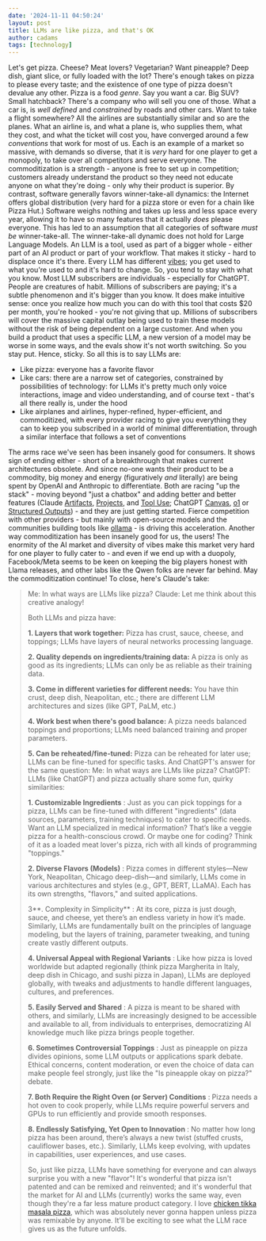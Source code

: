 ```yaml
---
date: '2024-11-11 04:50:24'
layout: post
title: LLMs are like pizza, and that's OK
author: cadams
tags: [technology]
---
```

Let's get pizza. Cheese? Meat lovers? Vegetarian? Want pineapple? Deep dish, giant slice, or fully loaded with the lot? There's enough takes on pizza to please every taste; and the existence of one type of pizza doesn't devalue any other. Pizza is a food _genre_.
Say you want a car. Big SUV? Small hatchback? There's a company who will sell you one of those. What a car is, is _well defined_ and _constrained_ by roads and other cars.
Want to take a flight somewhere? All the airlines are substantially similar and so are the planes. What an airline is, and what a plane is, who supplies them, what they cost, and what the ticket will cost you, have converged around a few _conventions_ that work for most of us.
Each is an example of a market so massive, with demands so diverse, that it is _very_ hard for one player to get a monopoly, to take over all competitors and serve everyone. The commoditization is a strength - anyone is free to set up in competition; customers already understand the product so they need not educate anyone on what they're doing - only why their product is superior.
By contrast, software generally favors winner-take-all dynamics: the Internet offers global distribution (very hard for a pizza store or even for a chain like Pizza Hut.) Software weighs nothing and takes up less and less space every year, allowing it to have so many features that it actually _does_ please everyone. This has led to an assumption that all categories of software _must be_ winner-take-all.
The winner-take-all dynamic does not hold for Large Language Models.
An LLM is a tool, used as part of a bigger whole - either part of an AI product or part of your workflow. That makes it sticky - hard to displace once it's there. Every LLM has different [vibes](https://frontierai.substack.com/p/in-defense-of-vibes-based-evaluations); you get used to what you're used to and it's hard to change. So, you tend to stay with what you know.
Most LLM subscribers are individuals - especially for ChatGPT. People are creatures of habit. Millions of subscribers are paying; it's a subtle phenomenon and it's bigger than you know. It does make intuitive sense: once you realize how much you can do with this tool that costs $20 per month, you're hooked - you're not giving that up. Millions of subscribers will cover the massive capital outlay being used to train these models without the risk of being dependent on a large customer.
And when you build a product that uses a specific LLM, a new version of a model may be worse in some ways, and the evals show it's not worth switching. So you stay put. Hence, sticky.
So all this is to say LLMs are:
  * Like pizza: everyone has a favorite flavor
  * Like cars: there are a narrow set of categories, constrained by possibilities of technology: for LLMs it's pretty much only voice interactions, image and video understanding, and of course text - that's all there really is, under the hood
  * Like airplanes and airlines, hyper-refined, hyper-efficient, and commoditized, with every provider racing to give you everything they can to keep you subscribed in a world of minimal differentiation, through a similar interface that follows a set of conventions


The arms race we've seen has been insanely good for consumers. It shows sign of ending either - short of a breakthrough that makes current architectures obsolete.
And since no-one wants their product to be a commodity, big money and energy (figuratively _and_ literally) are being spent by OpenAI and Anthropic to differentiate. Both are racing "up the stack" - moving beyond "just a chatbox" and adding better and better features (Claude [Artifacts](https://support.anthropic.com/en/articles/9487310-what-are-artifacts-and-how-do-i-use-them), [Projects](https://www.anthropic.com/news/projects), and [Tool Use](https://docs.anthropic.com/en/docs/build-with-claude/tool-use); ChatGPT [Canvas](https://openai.com/index/introducing-canvas/), [o1](https://www.theverge.com/2024/9/12/24242439/openai-o1-model-reasoning-strawberry-chatgpt) or [Structured Outputs](https://openai.com/index/introducing-structured-outputs-in-the-api/)) - and they are just getting started. Fierce competition with other providers - but mainly with open-source models and the communities building tools like [ollama](https://ollama.com) \- is driving this acceleration. Another way commoditization has been insanely good for us, the users!
The enormity of the AI market and diversity of vibes make this market very hard for one player to fully cater to - and even if we end up with a duopoly, Facebook/Meta seems to be keen on keeping the big players honest with Llama releases, and other labs like the Qwen folks are never far behind. May the commoditization continue!
To close, here's Claude's take:
> Me: In what ways are LLMs like pizza?
> Claude: Let me think about this creative analogy!  
>   
> Both LLMs and pizza have:  
>   
> **1\. Layers that work together:** Pizza has crust, sauce, cheese, and toppings; LLMs have layers of neural networks processing language.  
>   
> **2\. Quality depends on ingredients/training data:** A pizza is only as good as its ingredients; LLMs can only be as reliable as their training data.  
>   
> **3\. Come in different varieties for different needs:** You have thin crust, deep dish, Neapolitan, etc.; there are different LLM architectures and sizes (like GPT, PaLM, etc.)  
>   
> **4\. Work best when there's good balance:** A pizza needs balanced toppings and proportions; LLMs need balanced training and proper parameters.  
>   
> **5\. Can be reheated/fine-tuned:** Pizza can be reheated for later use; LLMs can be fine-tuned for specific tasks.
And ChatGPT's answer for the same question:
> Me: In what ways are LLMs like pizza?
> ChatGPT: LLMs (like ChatGPT) and pizza actually share some fun, quirky similarities:  
>   
> **1\. Customizable Ingredients** : Just as you can pick toppings for a pizza, LLMs can be fine-tuned with different "ingredients" (data sources, parameters, training techniques) to cater to specific needs. Want an LLM specialized in medical information? That’s like a veggie pizza for a health-conscious crowd. Or maybe one for coding? Think of it as a loaded meat lover's pizza, rich with all kinds of programming "toppings."  
>   
> **2\. Diverse Flavors (Models)** : Pizza comes in different styles—New York, Neapolitan, Chicago deep-dish—and similarly, LLMs come in various architectures and styles (e.g., GPT, BERT, LLaMA). Each has its own strengths, "flavors," and suited applications.  
>   
> 3**. Complexity in Simplicity** : At its core, pizza is just dough, sauce, and cheese, yet there’s an endless variety in how it’s made. Similarly, LLMs are fundamentally built on the principles of language modeling, but the layers of training, parameter tweaking, and tuning create vastly different outputs.  
>   
> **4\. Universal Appeal with Regional Variants** : Like how pizza is loved worldwide but adapted regionally (think pizza Margherita in Italy, deep dish in Chicago, and sushi pizza in Japan), LLMs are deployed globally, with tweaks and adjustments to handle different languages, cultures, and preferences.  
>   
> **5\. Easily Served and Shared** : A pizza is meant to be shared with others, and similarly, LLMs are increasingly designed to be accessible and available to all, from individuals to enterprises, democratizing AI knowledge much like pizza brings people together.  
>   
> **6\. Sometimes Controversial Toppings** : Just as pineapple on pizza divides opinions, some LLM outputs or applications spark debate. Ethical concerns, content moderation, or even the choice of data can make people feel strongly, just like the "Is pineapple okay on pizza?" debate.  
>   
> **7\. Both Require the Right Oven (or Server) Conditions** : Pizza needs a hot oven to cook properly, while LLMs require powerful servers and GPUs to run efficiently and provide smooth responses.  
>   
> **8\. Endlessly Satisfying, Yet Open to Innovation** : No matter how long pizza has been around, there’s always a new twist (stuffed crusts, cauliflower bases, etc.). Similarly, LLMs keep evolving, with updates in capabilities, user experiences, and use cases.  
>   
> So, just like pizza, LLMs have something for everyone and can always surprise you with a new "flavor"!
It's wonderful that pizza isn't patented and can be remixed and reinvented; and it's wonderful that the market for AI and LLMs (currently) works the same way, even though they're a far less mature product category.
I love [chicken tikka masala pizza](https://rasamalaysia.com/chicken-tikka-masala-pizza/), which was absolutely never gonna happen unless pizza was remixable by anyone. It'll be exciting to see what the LLM race gives us as the future unfolds.
